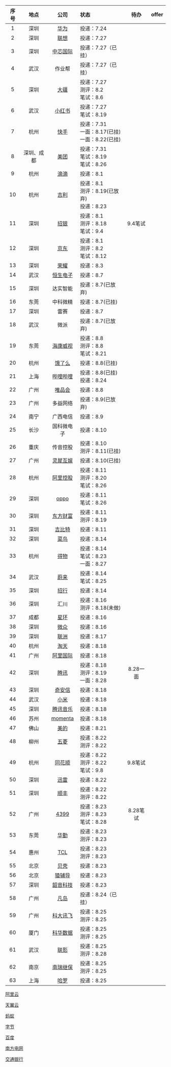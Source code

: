 | 序号 |    地点    |                             公司                             | 状态                                                   |   待办   | offer |
| :--: | :--------: | :----------------------------------------------------------: | :----------------------------------------------------- | :------: | :---: |
|  1   |    深圳    | [华为](https://career.huawei.com/reccampportal/portal5/campus-recruitment.html) | 投递：7.24                                             |          |       |
|  2   |    深圳    |         [联想](https://talent.lenovo.com.cn/campus)          | 投递：7.27                                             |          |       |
|  3   |    深圳    |          [中芯国际](https://smics.zhiye.com/campus)          | 投递：7.27（已挂）                                     |          |       |
|  4   |    武汉    |                            作业帮                            | 投递：7.27（已挂）                                     |          |       |
|  5   |    深圳    |           [大疆](https://we.dji.com/zh-CN/campus)            | 投递：7.27<br />测评：8.2<br />笔试：8.6               |          |       |
|  6   |    武汉    |          [小红书](https://campus.xiaohongshu.com/)           | 投递：7.27<br />笔试：8.19                             |          |       |
|  7   |    杭州    | [快手](https://campus.kuaishou.cn/recruit/campus/e/#/campus/index) | 投递：7.31<br />一面：8.17(已挂)<br />一面：8.22(已挂) |          |       |
|  8   | 深圳、成都 |        [美团](https://zhaopin.meituan.com/web/campus)        | 投递：7.31<br />笔试：8.19<br />笔试：8.26             |          |       |
|  9   |    杭州    |            [滴滴](https://talent.didiglobal.com/)            | 投递：8.1                                              |          |       |
|  10  |    杭州    | [吉利](https://app.mokahr.com/campus-recruitment/geely/98147#/) | 投递：8.1<br />测评：8.19(已放弃)<br />投递：8.23      |          |       |
|  11  |    深圳    | [招银](https://cmbnt.cmbchina.com/pages/recruit/position_list.html?menu_index=0&type=0) | 投递：8.1<br />测评：8.18<br />笔试：9.4               | 9.4笔试  |       |
|  12  |    深圳    |             [京东](https://campus.jd.com/home#/)             | 投递：8.1<br />测评：8.2<br />笔试：8.12               |          |       |
|  13  |    深圳    | [荣耀](https://career.hihonor.com/SU60eea919bef57c1023f6fe78/pb/school.html) | 投递：8.3                                              |          |       |
|  14  |    武汉    |           [恒生电子](https://campus.hundsun.com/)            | 投递：8.7                                              |          |       |
|  15  |    深圳    |                           达实智能                           | 投递：8.7(已放弃)                                      |          |       |
|  16  |    东莞    |                           中科微精                           | 投递：8.7(已挂)                                        |          |       |
|  17  |    深圳    |                             雷赛                             | 投递：8.7                                              |          |       |
|  18  |    武汉    |                             微派                             | 投递：8.7(已放弃)                                      |          |       |
|  19  |    东莞    |    [海康威视](https://talent.hikvision.com/society/sHome)    | 投递：8.8<br />测评：8.8<br />笔试：8.21               |          |       |
|  20  |    杭州    |     [饿了么](https://talent.ele.me/campus/home?lang=zh)      | 投递：8.8(已挂)                                        |          |       |
|  21  |    上海    |         [哔哩哔哩](https://jobs.bilibili.com/campus)         | 投递：8.8(已挂)<br />投递：8.24                        |          |       |
|  22  |    广州    | [唯品会](https://app-tc.mokahr.com/campus-recruitment/vipshophr/10039#/) | 投递：8.8                                              |          |       |
|  23  |    广州    |                           多益网络                           | 投递：8.9(已放弃)                                      |          |       |
|  24  |    南宁    |                           广西电信                           | 投递：8.9                                              |          |       |
|  25  |    长沙    |                          国科微电子                          | 投递：8.10                                             |          |       |
|  26  |    重庆    |                           传音控股                           | 投递：8.10<br />测评：8.11(已挂)                       |          |       |
|  27  |    广州    | [灵犀互娱](https://talent.lingxigames.com/campus/home?lang=zh) | 投递：8.10(已挂)                                       |          |       |
|  28  |    杭州    | [阿里控股](https://talent-holding.alibaba.com/campus/home?lang=zh) | 投递：8.11<br />测评：8.20<br />笔试：8.26             |          |       |
|  29  |    深圳    |   [oppo](https://careers.oppo.com/university/oppo/campus)    | 投递：8.11<br />笔试：8.26                             |          |       |
|  30  |    深圳    | [东方财富](https://app.mokahr.com/campus-recruitment/eastmoney/57971#/) | 投递：8.11<br />测评：8.19                             |          |       |
|  31  |    深圳    | [吉比特](https://hr.g-bits.com/web/index.html#/home-web/home-index) | 投递：8.11                                             |          |       |
|  32  |    深圳    |          [菜鸟](https://talent.cainiao.com/campus)           | 投递：8.14                                             |          |       |
|  33  |    杭州    | [得物](https://app.mokahr.com/campus-recruitment/thedu/37483#/) | 投递：8.14<br />笔试：8.23<br />一面：8.27             |          |       |
|  34  |    武汉    |              [蔚来](https://campus.nio.com/#/)               | 投递：8.14<br />笔试：8.25                             |          |       |
|  35  |    深圳    |       [招行](https://career.cmbchina.com/campus/home)        | 投递：8.14                                             |          |       |
|  36  |    深圳    |                             汇川                             | 投递：8.16<br />测评：8.18(未做)                       |          |       |
|  37  |    成都    | [星环](https://app.mokahr.com/campus_apply/transwarp/3196#/) | 投递：8.16                                             |          |       |
|  38  |    深圳    | [微众](https://app-tc.mokahr.com/campus-recruitment/webankhr/18005#/) | 投递：8.16                                             |          |       |
|  39  |    深圳    |        [联洲](https://career.tplinkglobal.com/campus)        | 投递：8.17                                             |          |       |
|  40  |    杭州    |        [淘天](https://talent.taotian.com/campus/home)        | 投递：8.18                                             |          |       |
|  41  |    广州    | [阿里国际](https://aidc-jobs.alibaba.com/campus/home?lang=zh) | 投递：8.18                                             |          |       |
|  42  |    深圳    |            [腾讯](https://join.qq.com/index.html)            | 投递：8.18<br />测评：8.19<br />一面：8.28             | 8.28一面 |       |
|  43  |    深圳    |    [奇安信](https://campus.qianxin.com/campus/graduates)     | 投递：8.18                                             |          |       |
|  44  |    武汉    |             [小米](https://hr.xiaomi.com/campus)             | 投递：8.18                                             |          |       |
|  45  |    深圳    |       [腾讯音乐](https://join.tencentmusic.com/campus)       | 投递：8.18                                             |          |       |
|  46  |    苏州    |       [momenta](https://momenta.jobs.feishu.cn/campus)       | 投递：8.18                                             |          |       |
|  47  |    佛山    |       [美的](https://careers.midea.com/schoolOut/home)       | 投递：8.21                                             |          |       |
|  48  |    柳州    | [五菱](https://wecruit.hotjob.cn/SU611bbe3c2f9d24229e014abb/pb/school.html) | 投递：8.22<br />测评：8.22                             |          |       |
|  49  |    杭州    |       [同花顺](https://campus.10jqka.com.cn/job/list)        | 投递：8.22<br />测评：8.22<br />笔试：9.8              | 9.8笔试  |       |
|  50  |    深圳    | [迅雷](https://campus.xunlei.com/campus_apply/xunlei/26600/#/) | 投递：8.22                                             |          |       |
|  51  |    深圳    | [顺丰](https://campus.sf-express.com/#/positionList?positionType=develop) | 投递：8.22<br />测评：8.22                             |          |       |
|  52  |    广州    |   [4399](http://web.4399.com/campus/graduate/chanpinlei/)    | 投递：8.23<br />测评：8.23<br />笔试：8.28             | 8.28笔试 |       |
|  53  |    东莞    |         [华勤](https://jobs.huaqin.com/zhaopin_trip)         | 投递：8.23<br />测评：8.23                             |          |       |
|  54  |    惠州    |             [TCL](https://campus.tcl.com/campus)             | 投递：8.23<br />测评：8.23                             |          |       |
|  55  |    北京    |                [贝壳](http://campus.ke.com/)                 | 投递：8.23                                             |          |       |
|  56  |    北京    |            [猿辅导](https://hr.yuanfudao.com/#/)             | 投递：8.23                                             |          |       |
|  57  |    深圳    | [韶音科技](https://app.mokahr.com/campus-recruitment/aftershokzhr/36940#/page/%E6%A0%A1%E5%9B%AD%E6%8B%9B%E8%81%98) | 投递：8.23                                             |          |       |
|  58  |    广州    |       [凡岛](https://job.fandow.com/schoolRecruitment)       | 投递：8.24（已挂）                                     |          |       |
|  59  |    广州    |           [科大讯飞](https://campus.iflytek.com/)            | 投递：8.25<br />测评：8.25                             |          |       |
|  60  |    厦门    | [科华数据](https://app.mokahr.com/campus-recruitment/kehua/92510?edit=1&hireMode=2#/) | 投递：8.25<br />测评：8.25                             |          |       |
|  61  |    武汉    |     [联影](https://united-imaging.zhiye.com/campus/jobs)     | 投递：8.25<br />测评：8.28                             |          |       |
|  62  |    南京    |          [南瑞继保](https://nrec.zhiye.com/campus)           | 投递：8.25<br />测评：8.25                             |          |       |
|  63  |    上海    | [哈罗](https://careers.hellobike.com/#/recruit/%E6%A0%A1%E5%9B%AD%E6%8B%9B%E8%81%98) | 投递：8.25                                             |          |       |

[阿里云](https://careers.aliyun.com/campus/home?lang=zh)

[天翼云](https://wecruit.hotjob.cn/SU62b2ae672f9d24458d72f9cc/pb/index.html#/)

[蚂蚁](https://talent.antgroup.com/campus)

[字节](https://jobs.bytedance.com/campus)

[百度](https://talent.baidu.com/jobs/)

[南方电网](https://zhaopin.csg.cn/#/recruitment-campus)

[交通银行](https://job.bankcomm.com/index.do)



